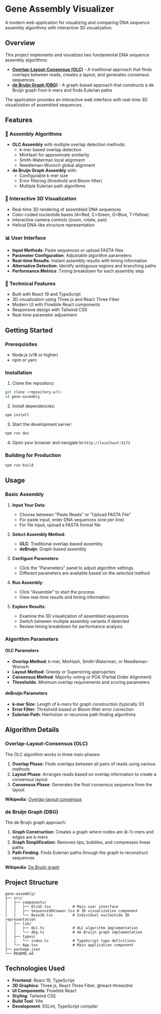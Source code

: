 # Gene Assembly Visualizer

A modern web application for visualizing and comparing DNA sequence assembly algorithms with interactive 3D visualization.

## Overview

This project implements and visualizes two fundamental DNA sequence assembly algorithms:

- **[Overlap-Layout-Consensus (OLC)](https://en.wikipedia.org/wiki/Sequence_assembly#Overlap-layout-consensus)** - A traditional approach that finds overlaps between reads, creates a layout, and generates consensus sequences
- **[de Bruijn Graph (DBG)](https://en.wikipedia.org/wiki/De_Bruijn_graph)** - A graph-based approach that constructs a de Bruijn graph from k-mers and finds Eulerian paths

The application provides an interactive web interface with real-time 3D visualization of assembled sequences.

## Features

### 🧬 Assembly Algorithms
- **OLC Assembly** with multiple overlap detection methods:
  - k-mer based overlap detection
  - MinHash for approximate similarity
  - Smith-Waterman local alignment
  - Needleman-Wunsch global alignment
- **de Bruijn Graph Assembly** with:
  - Configurable k-mer size
  - Error filtering (threshold and Bloom filter)
  - Multiple Eulerian path algorithms

### 🎨 Interactive 3D Visualization
- Real-time 3D rendering of assembled DNA sequences
- Color-coded nucleotide bases (A=Red, C=Green, G=Blue, T=Yellow)
- Interactive camera controls (zoom, rotate, pan)
- Helical DNA-like structure representation

### 📊 User Interface
- **Input Methods**: Paste sequences or upload FASTA files
- **Parameter Configuration**: Adjustable algorithm parameters
- **Real-time Results**: Instant assembly results with timing information
- **Alternative Detection**: Identify ambiguous regions and branching paths
- **Performance Metrics**: Timing breakdown for each assembly step

### 🔧 Technical Features
- Built with React 19 and TypeScript
- 3D visualization using Three.js and React Three Fiber
- Modern UI with Flowbite React components
- Responsive design with Tailwind CSS
- Real-time parameter adjustment

## Getting Started

### Prerequisites
- Node.js (v18 or higher)
- npm or yarn

### Installation

1. Clone the repository:
```bash
git clone <repository-url>
cd gene-assembly
```

2. Install dependencies:
```bash
npm install
```

3. Start the development server:
```bash
npm run dev
```

4. Open your browser and navigate to `http://localhost:5173`

### Building for Production

```bash
npm run build
```

## Usage

### Basic Assembly

1. **Input Your Data**:
   - Choose between "Paste Reads" or "Upload FASTA File"
   - For paste input, enter DNA sequences (one per line)
   - For file input, upload a FASTA format file

2. **Select Assembly Method**:
   - **OLC**: Traditional overlap-based assembly
   - **deBruijn**: Graph-based assembly

3. **Configure Parameters**:
   - Click the "Parameters" panel to adjust algorithm settings
   - Different parameters are available based on the selected method

4. **Run Assembly**:
   - Click "Assemble" to start the process
   - View real-time results and timing information

5. **Explore Results**:
   - Examine the 3D visualization of assembled sequences
   - Switch between multiple assembly variants if detected
   - Review timing breakdown for performance analysis

### Algorithm Parameters

#### OLC Parameters
- **Overlap Method**: k-mer, MinHash, Smith-Waterman, or Needleman-Wunsch
- **Layout Method**: Greedy or Superstring approaches
- **Consensus Method**: Majority voting or POA (Partial Order Alignment)
- **Thresholds**: Minimum overlap requirements and scoring parameters

#### deBruijn Parameters
- **k-mer Size**: Length of k-mers for graph construction (typically 31)
- **Error Filter**: Threshold-based or Bloom filter error correction
- **Eulerian Path**: Hierholzer or recursive path finding algorithms

## Algorithm Details

### Overlap-Layout-Consensus (OLC)

The OLC algorithm works in three main phases:

1. **Overlap Phase**: Finds overlaps between all pairs of reads using various methods
2. **Layout Phase**: Arranges reads based on overlap information to create a consensus layout
3. **Consensus Phase**: Generates the final consensus sequence from the layout

**Wikipedia**: [Overlap-layout-consensus](https://en.wikipedia.org/wiki/Sequence_assembly#Overlap-layout-consensus)

### de Bruijn Graph (DBG)

The de Bruijn graph approach:

1. **Graph Construction**: Creates a graph where nodes are (k-1)-mers and edges are k-mers
2. **Graph Simplification**: Removes tips, bubbles, and compresses linear paths
3. **Path Finding**: Finds Eulerian paths through the graph to reconstruct sequences

**Wikipedia**: [De Bruijn graph](https://en.wikipedia.org/wiki/De_Bruijn_graph)

## Project Structure

```
gene-assembly/
├── src/
│   ├── components/
│   │   ├── OlcUI.tsx          # Main user interface
│   │   ├── Sequence3DViewer.tsx # 3D visualization component
│   │   └── Base3D.tsx         # Individual nucleotide 3D representation
│   ├── lib/
│   │   ├── OLC.ts             # OLC algorithm implementation
│   │   └── dbg.ts             # de Bruijn graph implementation
│   ├── types/
│   │   └── index.ts           # TypeScript type definitions
│   └── App.tsx                # Main application component
├── package.json
└── README.md
```

## Technologies Used

- **Frontend**: React 19, TypeScript
- **3D Graphics**: Three.js, React Three Fiber, @react-three/drei
- **UI Components**: Flowbite React
- **Styling**: Tailwind CSS
- **Build Tool**: Vite
- **Development**: ESLint, TypeScript compiler
